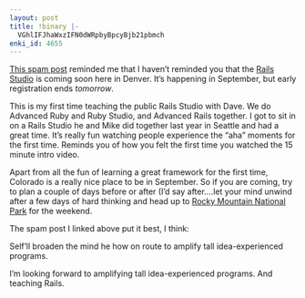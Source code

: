 ```yaml
---
layout: post
title: !binary |-
  VGhlIFJhaWxzIFN0dWRpbyBpcyBjb21pbmch
enki_id: 4655
---
```


[This spam
post](http://sersylvester.wordpress.com/2008/08/11/bilateral-all-the-thing-studios-this-dive/)
reminded me that I haven’t reminded you that the [Rails
Studio](http://pragmaticstudio.com/rails/) is coming soon here in
Denver. It’s happening in September, but early registration ends
*tomorrow*.

This is my first time teaching the public Rails Studio with Dave. We do
Advanced Ruby and Ruby Studio, and Advanced Rails together. I got to sit
in on a Rails Studio he and Mike did together last year in Seattle and
had a great time. It’s really fun watching people experience the “aha”
moments for the first time. Reminds you of how you felt the first time
you watched the 15 minute intro video.

Apart from all the fun of learning a great framework for the first time,
Colorado is a really nice place to be in September. So if you are
coming, try to plan a couple of days before or after (I’d say after….let
your mind unwind after a few days of hard thinking and head up to [Rocky
Mountain National Park](http://www.nps.gov/romo/) for the weekend.

The spam post I linked above put it best, I think:

Self’ll broaden the mind he how on route to amplify tall
idea-experienced programs.

I’m looking forward to amplifying tall idea-experienced programs. And
teaching Rails.
